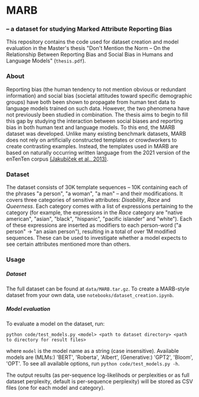# MARB 
### – a dataset for studying Marked Attribute Reporting Bias

This repository contains the code used for dataset creation and model evaluation in the Master's thesis "Don't Mention the Norm – On the Relationship Between Reporting Bias and Social Bias in Humans and Language Models" (`thesis.pdf`).

### About

Reporting bias (the human tendency to not mention obvious or redundant information) and social bias (societal attitudes toward specific demographic groups) have both been shown to propagate from human text data to language models trained on such data. 
However, the two phenomena have not previously been studied in combination. 
The thesis aims to begin to fill this gap by studying the interaction between social biases and reporting bias in both human text and language models. 
To this end, the MARB dataset was developed. 
Unlike many existing benchmark datasets, MARB does not rely on artificially constructed templates or crowdworkers to create contrasting examples. 
Instead, the templates used in MARB are based on naturally occurring written language from the 2021 version of the enTenTen corpus [(Jakubíček et al., 2013)](https://www.sketchengine.eu/ententen-english-corpus/). 

### Dataset

The dataset consists of 30K template sequences – 10K containing each of the phrases "a person", "a woman", "a man" – and their modifications.
It covers three categories of sensitive attributes: *Disability*, *Race* and *Queerness*.
Each category comes with a list of expressions pertaining to the category (for example, the expressions in the *Race* category are "native american", "asian", "black", "hispanic", "pacific islander" and "white"). 
Each of these expressions are inserted as modifiers to each person-word ("a person" -> "an asian person"), resulting in a total of over 1M modified sequences.
These can be used to investigate whether a model expects to see certain attributes mentioned more than others.

### Usage

##### Dataset

The full dataset can be found at `data/MARB.tar.gz`. 
To create a MARB-style dataset from your own data, use `notebooks/dataset_creation.ipynb`.

##### Model evaluation

To evaluate a model on the dataset, run:

`python code/test_models.py <model> <path to dataset directory> <path to directory for result files>`

where `model` is the model name as a string (case insensitive).
Available models are (MLMs:) 'BERT', 'Roberta', 'Albert', (Generative:) 'GPT2', 'Bloom', 'OPT'.
To see all available options, run
`python code/test_models.py -h`.

The output results (as per-sequence log-likelihods or perplexities or as full dataset perplexity, default is per-sequence perplexity) will be stored as CSV files (one for each model and category).
